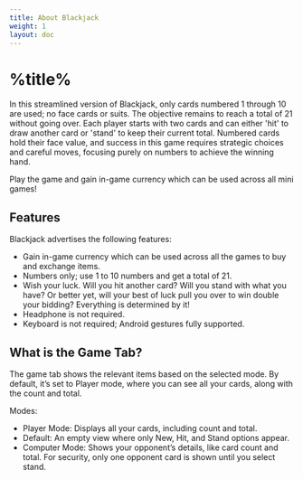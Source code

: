 ```yaml
---
title: About Blackjack
weight: 1
layout: doc
---
```

# %title%
In this streamlined version of Blackjack, only cards numbered 1 through 10 are used; no face cards or suits. The objective remains to reach a total of 21 without going over. Each player starts with two cards and can either 'hit' to draw another card or 'stand' to keep their current total. Numbered cards hold their face value, and success in this game requires strategic choices and careful moves, focusing purely on numbers to achieve the winning hand.

Play the game and gain in-game currency which can be used across all mini games!

## Features
Blackjack advertises the following features:
- Gain in-game currency which can be used across all the games to buy and exchange items.
- Numbers only; use 1 to 10 numbers and get a total of 21.
- Wish your luck. Will you hit another card? Will you stand with what you have? Or better yet, will your best of luck pull you over to win double your bidding? Everything is determined by it!
- Headphone is not required.
- Keyboard is not required; Android gestures fully supported.

## What is the Game Tab?
The game tab shows the relevant items based on the selected mode. By default, it’s set to Player mode, where you can see all your cards, along with the count and total.

Modes:
- Player Mode: Displays all your cards, including count and total.
- Default: An empty view where only New, Hit, and Stand options appear.
- Computer Mode: Shows your opponent’s details, like card count and total. For security, only one opponent card is shown until you select stand.